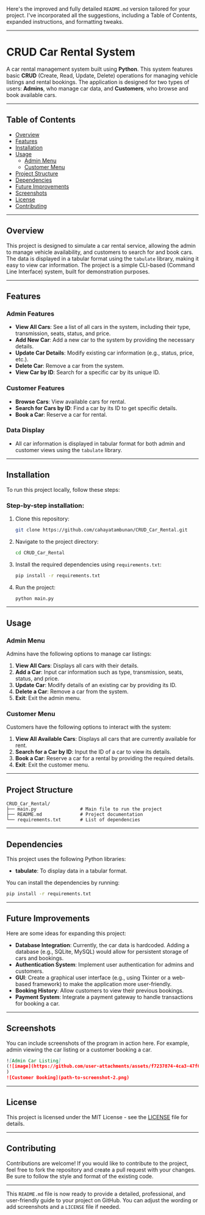 Here's the improved and fully detailed `README.md` version tailored for your project. I've incorporated all the suggestions, including a Table of Contents, expanded instructions, and formatting tweaks.

---

# CRUD Car Rental System

A car rental management system built using **Python**. This system features basic **CRUD** (Create, Read, Update, Delete) operations for managing vehicle listings and rental bookings. The application is designed for two types of users: **Admins**, who manage car data, and **Customers**, who browse and book available cars.

---

## Table of Contents

- [Overview](#overview)
- [Features](#features)
- [Installation](#installation)
- [Usage](#usage)
  - [Admin Menu](#admin-menu)
  - [Customer Menu](#customer-menu)
- [Project Structure](#project-structure)
- [Dependencies](#dependencies)
- [Future Improvements](#future-improvements)
- [Screenshots](#screenshots)
- [License](#license)
- [Contributing](#contributing)

---

## Overview

This project is designed to simulate a car rental service, allowing the admin to manage vehicle availability, and customers to search for and book cars. The data is displayed in a tabular format using the `tabulate` library, making it easy to view car information. The project is a simple CLI-based (Command Line Interface) system, built for demonstration purposes.

---

## Features

### Admin Features
- **View All Cars**: See a list of all cars in the system, including their type, transmission, seats, status, and price.
- **Add New Car**: Add a new car to the system by providing the necessary details.
- **Update Car Details**: Modify existing car information (e.g., status, price, etc.).
- **Delete Car**: Remove a car from the system.
- **View Car by ID**: Search for a specific car by its unique ID.

### Customer Features
- **Browse Cars**: View available cars for rental.
- **Search for Cars by ID**: Find a car by its ID to get specific details.
- **Book a Car**: Reserve a car for rental.

### Data Display
- All car information is displayed in tabular format for both admin and customer views using the `tabulate` library.

---

## Installation

To run this project locally, follow these steps:

### Step-by-step installation:

1. Clone this repository:
    ```bash
    git clone https://github.com/cahayatambunan/CRUD_Car_Rental.git
    ```

2. Navigate to the project directory:
    ```bash
    cd CRUD_Car_Rental
    ```

3. Install the required dependencies using `requirements.txt`:
    ```bash
    pip install -r requirements.txt
    ```

4. Run the project:
    ```bash
    python main.py
    ```

---

## Usage

### Admin Menu
Admins have the following options to manage car listings:
1. **View All Cars**: Displays all cars with their details.
2. **Add a Car**: Input car information such as type, transmission, seats, status, and price.
3. **Update Car**: Modify details of an existing car by providing its ID.
4. **Delete a Car**: Remove a car from the system.
5. **Exit**: Exit the admin menu.

### Customer Menu
Customers have the following options to interact with the system:
1. **View All Available Cars**: Displays all cars that are currently available for rent.
2. **Search for a Car by ID**: Input the ID of a car to view its details.
3. **Book a Car**: Reserve a car for a rental by providing the required details.
4. **Exit**: Exit the customer menu.

---

## Project Structure

```
CRUD_Car_Rental/
├── main.py                # Main file to run the project
├── README.md              # Project documentation
└── requirements.txt       # List of dependencies
```

---

## Dependencies

This project uses the following Python libraries:

- **tabulate**: To display data in a tabular format.

You can install the dependencies by running:
```bash
pip install -r requirements.txt
```

---

## Future Improvements

Here are some ideas for expanding this project:

- **Database Integration**: Currently, the car data is hardcoded. Adding a database (e.g., SQLite, MySQL) would allow for persistent storage of cars and bookings.
- **Authentication System**: Implement user authentication for admins and customers.
- **GUI**: Create a graphical user interface (e.g., using Tkinter or a web-based framework) to make the application more user-friendly.
- **Booking History**: Allow customers to view their previous bookings.
- **Payment System**: Integrate a payment gateway to handle transactions for booking a car.

---

## Screenshots

You can include screenshots of the program in action here. For example, admin viewing the car listing or a customer booking a car.

```md
![Admin Car Listing]
(![image](https://github.com/user-attachments/assets/f7237874-4ca3-47f0-8e7c-1b25303ec3f6)
)
![Customer Booking](path-to-screenshot-2.png)
```

---

## License

This project is licensed under the MIT License - see the [LICENSE](LICENSE) file for details.

---

## Contributing

Contributions are welcome! If you would like to contribute to the project, feel free to fork the repository and create a pull request with your changes. Be sure to follow the style and format of the existing code.

---

This `README.md` file is now ready to provide a detailed, professional, and user-friendly guide to your project on GitHub. You can adjust the wording or add screenshots and a `LICENSE` file if needed.
